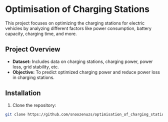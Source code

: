 # Optimisation of Charging Stations

This project focuses on optimizing the charging stations for electric vehicles by analyzing different factors like power consumption, battery capacity, charging time, and more.

## Project Overview

- **Dataset:** Includes data on charging stations, charging power, power loss, grid stability, etc.
- **Objective:** To predict optimized charging power and reduce power loss in charging stations.

## Installation

1. Clone the repository:

```bash
git clone https://github.com/snoozenuzs/optimisation_of_charging_stations_nuzs.git
